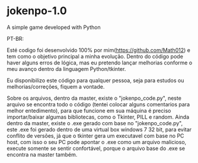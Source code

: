 # jokenpo-1.0
A simple game developed with Python

PT-BR:

Esté codigo foi desenvolvido 100% por mim(https://github.com/Math012) e tem como o objetivo principal a minha evolução. Dentro do código pode haver alguns erros de lógica,
 mas eu pretendo lançar melhorias conforme o meu avanço dentro da linguagem Python/tkinter.
 
 Eu disponibilizo este código para qualquer pessoa, seja para estudos ou melhorias/correções, fiquem a vontade.
 
 Sobre os arquivos, dentro da master, existe o "jokenpo_code.py", neste arquivo se encontra todo o código (tentei colocar alguns comentarios para melhor entedimento), 
 para que funcione em sua máquina é preciso importar/baixar algumas bibliotecas, como o Tkinter, PILL e random. Ainda dentro da master, existe o .exe gerado com base
 no "jokenpo_code.py", este .exe foi gerado dentro de uma virtual box windows 7 32 bit, para evitar conflito de versões, já que o tkinter gera um executavel com base no
 PC host, com isso o seu PC pode apontar o .exe como um arquivo malicioso, execute somente se sentir confortável, porque o arquivo base do .exe se encontra na master
 também.
 
